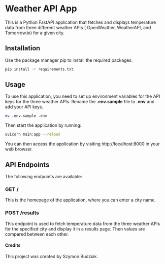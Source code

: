 # Weather API App

This is a Python FastAPI application that fetches and displays temperature data from three different weather APIs (
OpenWeather, WeatherAPI, and Tomorrow.io) for a given city.

## Installation

Use the package manager pip to install the required packages.

```bash
pip install -r requirements.txt
```

## Usage

To use this application, you need to set up environment variables for the API keys for the three weather APIs. Rename
the **.env.sample** file to **.env** and add your API keys.

```bash
mv .env.sample .env
```

Then start the application by running:

```bash
uvicorn main:app --reload
```

You can then access the application by visiting http://localhost:8000 in your web browser.

## API Endpoints

The following endpoints are available:

### GET /

This is the homepage of the application, where you can enter a city name.

### POST /results

This endpoint is used to fetch temperature data from the three weather APIs for the specified city and display it in a
results page. Then values are compared between each other.

#### Credits

This project was created by Szymon Budziak.
